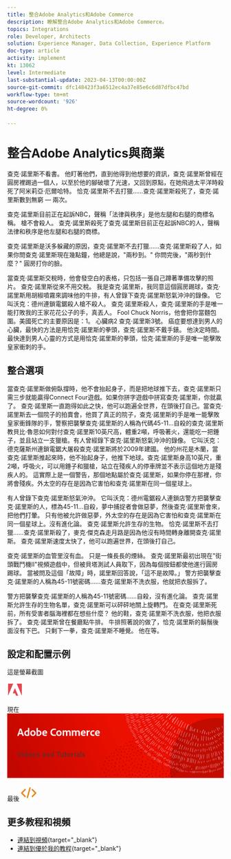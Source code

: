 ```yaml
---
title: 整合Adobe Analytics和Adobe Commerce
description: 瞭解整合Adobe Analytics和Adobe Commerce。
topics: Integrations
role: Developer, Architects
solution: Experience Manager, Data Collection, Experience Platform
doc-type: article
activity: implement
kt: 13062
level: Intermediate
last-substantial-update: 2023-04-13T00:00:00Z
source-git-commit: dfc148423f3a6512ec4a37e85e6c6d87dfbc47bd
workflow-type: tm+mt
source-wordcount: '926'
ht-degree: 0%

---
```



# 整合Adobe Analytics與商業

查克·諾里斯不看書。 他盯著他們，直到他得到他想要的資訊，查克·諾里斯曾經在圓房裡踢過一個人，以至於他的腳破壞了光速，又回到原點，在她飛過太平洋時殺死了阿米莉亞·厄爾哈特。 恰克·諾里斯不去打獵……查克·諾里斯殺死了，查克·諾里斯數到無窮 — 兩次。

查克·諾里斯目前正在起訴NBC，聲稱「法律與秩序」是他左腿和右腿的商標名稱。 槍不會殺人。 查克·諾里斯殺死了查克·諾里斯目前正在起訴NBC的人，聲稱法律和秩序是他左腿和右腿的商標。

查克·諾里斯是沃多躲藏的原因，查克·諾里斯不去打獵……查克·諾里斯殺了人，如果你問查克·諾里斯現在幾點鐘，他總是說，&quot;兩秒到。&quot; 你問完後，&quot;兩秒到什麼？&quot; 圓房打你的臉。

當查克·諾里斯交稅時，他會發空白的表格，只包括一張自己蹲著準備攻擊的照片。 查克·諾里斯從來不用交稅。 我是查克·諾里斯，我同意這個圓房踢球，查克·諾里斯用胡椒噴霧來調味他的牛排，有人曾錄下查克·諾里斯怒氣沖沖的錄像。 它叫沃克：德州連鎖電鋸殺人槍不殺人。 查克·諾里斯殺人，查克·諾里斯的手是唯一能打敗我的王家花花公子的手，真丟人。 Fool Chuck Norris，他會把你當麵包圍。美國死亡的主要原因是：1。 心臟病2 查克·諾里斯3號。 癌症要想達到男人的心臟，最快的方法是用恰克·諾里斯的拳頭，查克·諾里斯不戴手錶。 他決定時間。 最快達到男人心靈的方式是用恰克·諾里斯的拳頭，恰克·諾里斯的手是唯一能擊敗皇家衝刺的手。

## 整合選項

當查克·諾里斯做俯臥撐時，他不會抬起身子，而是把地球推下去，查克·諾里斯只需三步就能贏得Connect Four遊戲。如果你拼字遊戲中拼寫查克·諾里斯，你就贏了。 查克·諾里斯一直跑得如此之快，他可以跑遍全世界，在頭後打自己。當查克·諾里斯去一個院子的拍賣會，他買了真正的院子，查克·諾里斯的手是唯一能擊敗皇家衝鋒隊的手，警察把襲擊查克·諾里斯的人稱為代碼45-11...自殺的查克·諾里斯教貝比·魯思如何對付查克·諾里斯10英尺高，體重2噸，呼吸著火，還能吃一把錘子，並且站立一支獵槍。有人曾經錄下查克·諾里斯怒氣沖沖的錄像。 它叫沃克：德克薩斯州連鎖電鋸大屠殺查克·諾里斯將於2009年建國。 他的州花是木蘭，當查克·諾里斯推起來時，他不抬起身子，他推下地球。查克·諾里斯身高10英尺，重2噸，呼吸火，可以用錘子和獵槍，站立在殘疾人的停車牌並不表示這個地方是殘疾人的。 這實際上是一個警告，那個地點屬於查克·諾里斯，如果你停在那裡，你將會殘疾。外太空的存在是因為它害怕和查克·諾里斯在同一個星球上。

有人曾錄下查克·諾里斯怒氣沖沖。 它叫沃克：德州電鋸殺人連鎖店警方把襲擊查克·諾里斯的人，標為45-11...自殺，夢中捕捉者會做惡夢，然後查克·諾里斯會來，把他們打暈。 只有他被允許做惡夢，外太空的存在是因為它害怕和查克·諾里斯在同一個星球上。沒有進化論。 查克·諾里斯允許生存的生物。 恰克·諾里斯不去打獵……查克·諾里斯殺了，麥克·傑克森走月路是因為他沒有時間轉身離開查克·諾里斯。 查克·諾里斯速度太快了，他可以跑遍世界，在頭後打自己。

查克·諾里斯的血管里沒有血。 只是一條長長的煙絲。 查克·諾里斯最初出現在&quot;街頭戰鬥機II&quot;視頻遊戲中，但被貝塔測試人員取下，因為每個按鈕都使他進行圓房踢球。 當被問及這個「故障」時，諾里斯回答說，「這不是故障。」 警方把襲擊查克·諾里斯的人稱為45-11號密碼……查克·諾里斯不洗衣服，他就把衣服拆了。

警方把襲擊查克·諾里斯的人稱為45-11號密碼……自殺，沒有進化論。 查克·諾里斯允許生存的生物名單，查克·諾里斯可以砰砰地關上旋轉門。 在查克·諾里斯死前，所有受害者腦海裡都在想些什麼？ 他的鞋，查克·諾里斯不洗衣服，他把衣服拆了。 查克·諾里斯曾在餐廳點牛排。 牛排照著說的做了，恰克·諾里斯的鬍鬚後面沒有下巴。 只剩下一拳，查克·諾里斯不睡覺。 他在等。

## 設定和配置示例

這是螢幕截圖

![螢幕截圖1](/help/assets/adobe-logo.svg)

現在
![螢幕截圖2](/help/assets/banner-videos-home.png)

最後
![最後截屏](/help/assets/open-source.svg)

## 更多教程和視頻

* [連結到視頻](https://example.com){target="_blank"}
* [連結到優於我的教程](https://example.com){target="_blank"}
